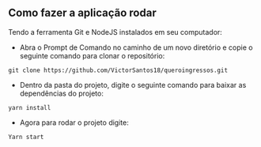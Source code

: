 ## Como fazer a aplicação rodar ##

Tendo a ferramenta Git e NodeJS instalados em seu computador:
- Abra o Prompt de Comando no caminho de um novo diretório e copie o seguinte comando para clonar o repositório:

```
git clone https://github.com/VictorSantos18/queroingressos.git
```
- Dentro da pasta do projeto, digite o seguinte comando para baixar as dependências do projeto:
```
yarn install
```
- Agora para rodar o projeto digite:
```
Yarn start
```
